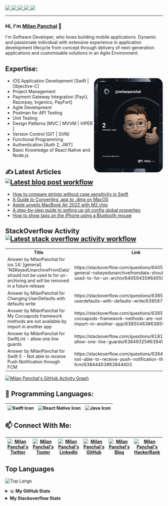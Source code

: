 <!--
[![trophy](https://github-profile-trophy.vercel.app/?username=milanpanchal&theme=onedark)](https://github.com/milanpanchal/github-profile-trophy) 
-->

  <a href="https://badges.pufler.dev">
    <img src="https://badges.pufler.dev/visits/milanpanchal/milanpanchal?style=flat-square&color=blue&logo=github">
  </a>
  <a href="https://badges.pufler.dev">
    <img src="https://badges.pufler.dev/years/milanpanchal?style=flat-square&color=blue&logo=github">
  </a>
  <a href="https://github.com/milanpanchal?tab=repositories">
    <img src="https://badges.pufler.dev/repos/milanpanchal?style=flat-square&color=blue&logo=github">
  </a>
  <a href="https://gist.github.com/milanpanchal">
    <img src="https://badges.pufler.dev/gists/milanpanchal?style=flat-square&color=blue&logo=github">
  </a>
    <a href="https://badges.pufler.dev">
    <img src="https://badges.pufler.dev/commits/monthly/milanpanchal?style=flat-square&color=blue&logo=github">
  </a>
  
****

### Hi, I'm [Milan Panchal](https://milanpanchal.github.io) 👋

<!--
**milanpanchal/milanpanchal** is a ✨ _special_ ✨ repository because its `README.md` (this file) appears on your GitHub profile.

Here are some ideas to get you started:

- 🔭 I’m currently working on ...
- 🌱 I’m currently learning React Native and SwiftUI
- 👯 I’m looking to collaborate on ...
- 🤔 I’m looking for help with ...
- 💬 Ask me about Objective C, Swift
- 📫 How to reach me: ...
- 😄 Pronouns: ...
- ⚡ Fun fact: ...

-->

I'm Software Developer, who loves building mobile applications. Dynamic and passionate individual with extensive experience in application development lifecycle from concept through delivery of next-generation applications and customisable solutions in an Agile Environment.

## Expertise:

<a href="https://app.daily.dev/milanpanchal"><img src="https://github.com/milanpanchal/milanpanchal/blob/master/devcard.svg" width="220" align="right" alt="Milan Panchal's Dev Card"/></a>

* iOS Application Development [Swift | Objective-C]
* Project Management
* Payment Gateway Integration [PayU, Razorpay, Ingenico, PayFort]
* Agile Development
* Postman for API Testing
* Unit Testing
* Design Patterns [MVC | MVVM | VIPER ]
* Version Control [GIT | SVN]
* Functional Programming
* Authentication [Auth 2, JWT] 
* Basic Knowledge of React Native and Node.js


## ✍️ Latest Articles [![Latest blog post workflow](https://github.com/milanpanchal/milanpanchal/actions/workflows/blog-post-workflow.yml/badge.svg)](https://github.com/milanpanchal/milanpanchal/actions/workflows/blog-post-workflow.yml)
<!-- BLOG-POST-LIST:START -->
- [How to compare strings without case sensitivity in Swift](https://milanpanchal24.medium.com/how-to-compare-strings-without-case-sensitivity-in-swift-5b496dcedadc?source=rss-564a299fef62------2)
- [A Guide to Converting .app to .dmg on MacOS](https://milanpanchal24.medium.com/a-guide-to-converting-app-to-dmg-on-macos-c19f9d81f871?source=rss-564a299fef62------2)
- [Apple unveils MacBook Air 2022 with M2 chip](https://medium.com/macoclock/apple-unveils-macbook-air-2022-with-m2-chip-98b9247f99b1?source=rss-564a299fef62------2)
- [A step-by-step guide to setting up git config global properties](https://medium.com/geekculture/a-step-by-step-guide-to-setting-up-git-config-global-properties-db6dbce30fa8?source=rss-564a299fef62------2)
- [How to show taps on the iPhone using a Bluetooth mouse](https://medium.com/geekculture/how-to-show-taps-on-the-iphone-using-a-bluetooth-mouse-f220b63fe9e?source=rss-564a299fef62------2)
<!-- BLOG-POST-LIST:END -->


## StackOverflow Activity [![Latest stack overflow activity workflow](https://github.com/milanpanchal/milanpanchal/actions/workflows/stack-overflow-workflow.yml/badge.svg)](https://github.com/milanpanchal/milanpanchal/actions/workflows/stack-overflow-workflow.yml)


<table>
  <tr><th>Title</th><th>Link</th></tr>
  <!-- STACKOVERFLOW:START --><tr><td>Answer by MilanPanchal for ios 14: [general] &#39;NSKeyedUnarchiveFromData&#39; should not be used to for un-archiving and will be removed in a future release</td><td>https://stackoverflow.com/questions/64059250/ios-14-general-nskeyedunarchivefromdata-should-not-be-used-to-for-un-archiv/64059435#64059435</td></tr><tr><td>Answer by MilanPanchal for Changing UserDefaults with defaults write</td><td>https://stackoverflow.com/questions/63857954/changing-userdefaults-with-defaults-write/63858769#63858769</td></tr><tr><td>Answer by MilanPanchal for My Cocoapods framework methods are not available by import in another app</td><td>https://stackoverflow.com/questions/63850195/my-cocoapods-framework-methods-are-not-available-by-import-in-another-app/63850463#63850463</td></tr><tr><td>Answer by MilanPanchal for SwiftLint - allow one line guards</td><td>https://stackoverflow.com/questions/61816307/swiftlint-allow-one-line-guards/63849325#63849325</td></tr><tr><td>Answer by MilanPanchal for Swift 5 - Not able to receive Push Notification through FCM</td><td>https://stackoverflow.com/questions/63842311/swift-5-not-able-to-receive-push-notification-through-fcm/63844403#63844403</td></tr><!-- STACKOVERFLOW:END -->
</table>


[![Milan Panchal's GitHub Activity Graph](https://activity-graph.herokuapp.com/graph?username=milanpanchal&theme=react-dark&hide_border=false)]((https://github.com/milanpanchal))

## :rocket: Programming Languages:

|<img align="center" alt="Swift Icon" src="https://img.icons8.com/bubbles/50/000000/swift.png"/>|<img align="center" alt="React Native Icon" src="https://img.icons8.com/bubbles/50/000000/react.png"/>|<img align="center" alt="Java Icon" src="https://img.icons8.com/dusk/50/000000/java-coffee-cup-logo.png"/>|
|:---:|:---:|:---:|


## 📫 Connect With Me:

|<a href="https://twitter.com/milan_panchal24"><img align="center" alt="Milan Panchal's Twitter" src="https://img.icons8.com/bubbles/50/000000/twitter.png"/></a>|<a href="https://tooter.in/milanpanchal"><img align="center" alt="Milan Panchal's Tooter" width="30" src="https://tooter.in/apple-touch-icon.png"/></a>|<a href="https://www.linkedin.com/in/milanpanchal/"><img align="center" alt="Milan Panchal's LinkedIn" src="https://img.icons8.com/bubbles/50/000000/linkedin.png"/></a>|<a href="https://github.com/milanpanchal"><img align="center" alt="Milan Panchal's GitHub" src="https://img.icons8.com/bubbles/50/000000/github.png"/></a>|<a href="https://medium.com/@milanpanchal24"><img align="center" alt="Milan Panchal's Blog" src="https://img.icons8.com/bubbles/50/000000/medium-new.png"/></a>|<a href="https://www.hackerrank.com/milanpanchal?hr_r=1"><img align="center" alt="Milan Panchal's HackerRank" src="https://img.icons8.com/external-tal-revivo-color-tal-revivo/48/000000/external-hackerrank-is-a-technology-company-that-focuses-on-competitive-programming-logo-color-tal-revivo.png"/></a>|<a href="https://stackoverflow.com/users/1748956/milanpanchal"><img align="center" alt="Milan Panchal's StackOverflow" src="https://img.icons8.com/color/50/000000/stackoverflow.png"/></a>|<a href="https://leetcode.com/milanpanchal/"><img align="center" alt="Milan Panchal's LeetCode" width="50" src="https://img.icons8.com/external-tal-revivo-green-tal-revivo/50/000000/external-level-up-your-coding-skills-and-quickly-land-a-job-logo-green-tal-revivo.png"/></a>|
|:---:|:---:|:---:|:---:|:---:|:---:|:---:|:---:|

  
## Top Languages  
  ![Top Langs](https://github-readme-stats.vercel.app/api/top-langs/?username=milanpanchal&layout=compact&theme=gotham)


<details>
  <summary>📊 <b>My GitHub Stats</b></summary>
    <a href="https://github.com/milanpanchal">
        <img src="https://github-readme-stats.vercel.app/api?username=milanpanchal&show_icons=true&theme=gotham&count_private=true" alt="Milan Panchal's GitHub Stats" width="45%" align="right"/>
        <img  src="https://github-readme-streak-stats.herokuapp.com/?user=milanpanchal&theme=dark" width="48%" >
    </a>
</details>

<details>
  <summary><b>My Stackoverflow Stats</b></summary>
<a href="https://stackoverflow.com/users/1748956/milanpanchal">
  <img src="https://stackoverflow.com/users/flair/1748956.png?theme=dark" width="208" height="58" alt="profile for MilanPanchal at Stack Overflow, Q&amp;A for professional and enthusiast programmers" title="profile for MilanPanchal at Stack Overflow, Q&amp;A for professional and enthusiast programmers">
</a>
</details>
